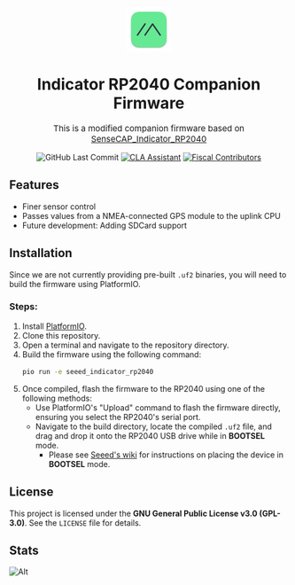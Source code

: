 <div align="center" markdown="1">

<img src=".github/meshtastic_logo.png" alt="Meshtastic Logo" width="80"/>

  <h1 align="center"> Indicator RP2040 Companion Firmware
</h1>
  <p style="font-size:15px;" align="center">This is a modified companion firmware based on <a href="https://github.com/Seeed-Solution/SenseCAP_Indicator_RP2040">SenseCAP_Indicator_RP2040</a> </p>



![GitHub Last Commit](https://img.shields.io/github/last-commit/meshtastic/indicator_rp2040)
[![CLA Assistant](https://cla-assistant.io/readme/badge/meshtastic/indicator_rp2040)](https://cla-assistant.io/meshtastic/indicator_rp2040)
[![Fiscal Contributors](https://opencollective.com/meshtastic/tiers/badge.svg?label=Fiscal%20Contributors&color=deeppink)](https://opencollective.com/meshtastic/)

</div>

## Features
- Finer sensor control
- Passes values from a NMEA-connected GPS module to the uplink CPU
- Future development: Adding SDCard support

## Installation
Since we are not currently providing pre-built `.uf2` binaries, you will need to build the firmware using PlatformIO.

### Steps:
1. Install [PlatformIO](https://platformio.org/install).
2. Clone this repository.
3. Open a terminal and navigate to the repository directory.
4. Build the firmware using the following command:
   ```sh
   pio run -e seeed_indicator_rp2040
   ```
5. Once compiled, flash the firmware to the RP2040 using one of the following methods:
   - Use PlatformIO's "Upload" command to flash the firmware directly, ensuring you select the RP2040's serial port.
   - Navigate to the build directory, locate the compiled `.uf2` file, and drag and drop it onto the RP2040 USB drive while in **BOOTSEL** mode.
     - Please see [Seeed's wiki](https://wiki.seeedstudio.com/SenseCAP_Indicator_How_To_Flash_The_Default_Firmware/#flash-the-uf2-file) for instructions on placing the device in **BOOTSEL** mode.

## License
This project is licensed under the **GNU General Public License v3.0 (GPL-3.0)**. See the `LICENSE` file for details.

## Stats

![Alt](https://repobeats.axiom.co/api/embed/511382d749b5dff56df6c312f3b454a5150f67ef.svg "Repobeats analytics image")
